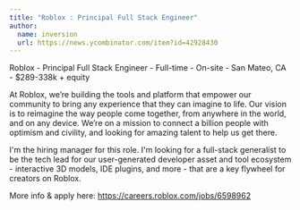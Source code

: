 ```yaml
---
title: "Roblox : Principal Full Stack Engineer"
author:
  name: inversion
  url: https://news.ycombinator.com/item?id=42928430
---
```

Roblox - Principal Full Stack Engineer - Full-time - On-site - San Mateo, CA - $289-338k + equity

At Roblox, we’re building the tools and platform that empower our community to bring any experience that they can imagine to life. Our vision is to reimagine the way people come together, from anywhere in the world, and on any device. We’re on a mission to connect a billion people with optimism and civility, and looking for amazing talent to help us get there.

I&#x27;m the hiring manager for this role. I&#x27;m looking for a full-stack generalist to be the tech lead for our user-generated developer asset and tool ecosystem - interactive 3D models, IDE plugins, and more - that are a key flywheel for creators on Roblox.

More info &amp; apply here: <a href="https:&#x2F;&#x2F;careers.roblox.com&#x2F;jobs&#x2F;6598962" rel="nofollow">https:&#x2F;&#x2F;careers.roblox.com&#x2F;jobs&#x2F;6598962</a>
<JobApplication />
